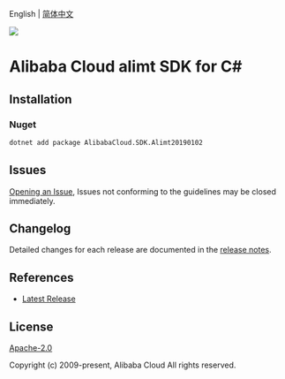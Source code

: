 English | [简体中文](README-CN.md)

![](https://aliyunsdk-pages.alicdn.com/icons/AlibabaCloud.svg)

# Alibaba Cloud alimt SDK for C#

## Installation

### Nuget

```bash
dotnet add package AlibabaCloud.SDK.Alimt20190102
```

## Issues

[Opening an Issue](https://github.com/aliyun/alibabacloud-csharp-sdk/issues/new), Issues not conforming to the guidelines may be closed immediately.

## Changelog

Detailed changes for each release are documented in the [release notes](./ChangeLog.md).

## References

* [Latest Release](https://github.com/aliyun/alibabacloud-csharp-sdk/)

## License

[Apache-2.0](http://www.apache.org/licenses/LICENSE-2.0)

Copyright (c) 2009-present, Alibaba Cloud All rights reserved.
